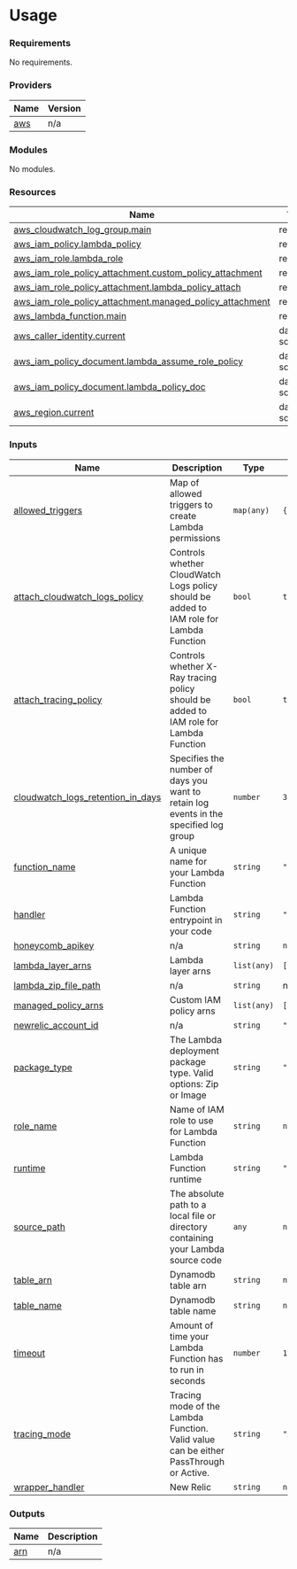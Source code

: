 # Usage

<!--- BEGIN_TF_DOCS --->
### Requirements

No requirements.

### Providers

| Name | Version |
|------|---------|
| <a name="provider_aws"></a> [aws](#provider\_aws) | n/a |

### Modules

No modules.

### Resources

| Name | Type |
|------|------|
| [aws_cloudwatch_log_group.main](https://registry.terraform.io/providers/hashicorp/aws/latest/docs/resources/cloudwatch_log_group) | resource |
| [aws_iam_policy.lambda_policy](https://registry.terraform.io/providers/hashicorp/aws/latest/docs/resources/iam_policy) | resource |
| [aws_iam_role.lambda_role](https://registry.terraform.io/providers/hashicorp/aws/latest/docs/resources/iam_role) | resource |
| [aws_iam_role_policy_attachment.custom_policy_attachment](https://registry.terraform.io/providers/hashicorp/aws/latest/docs/resources/iam_role_policy_attachment) | resource |
| [aws_iam_role_policy_attachment.lambda_policy_attach](https://registry.terraform.io/providers/hashicorp/aws/latest/docs/resources/iam_role_policy_attachment) | resource |
| [aws_iam_role_policy_attachment.managed_policy_attachment](https://registry.terraform.io/providers/hashicorp/aws/latest/docs/resources/iam_role_policy_attachment) | resource |
| [aws_lambda_function.main](https://registry.terraform.io/providers/hashicorp/aws/latest/docs/resources/lambda_function) | resource |
| [aws_caller_identity.current](https://registry.terraform.io/providers/hashicorp/aws/latest/docs/data-sources/caller_identity) | data source |
| [aws_iam_policy_document.lambda_assume_role_policy](https://registry.terraform.io/providers/hashicorp/aws/latest/docs/data-sources/iam_policy_document) | data source |
| [aws_iam_policy_document.lambda_policy_doc](https://registry.terraform.io/providers/hashicorp/aws/latest/docs/data-sources/iam_policy_document) | data source |
| [aws_region.current](https://registry.terraform.io/providers/hashicorp/aws/latest/docs/data-sources/region) | data source |

### Inputs

| Name | Description | Type | Default | Required |
|------|-------------|------|---------|:--------:|
| <a name="input_allowed_triggers"></a> [allowed\_triggers](#input\_allowed\_triggers) | Map of allowed triggers to create Lambda permissions | `map(any)` | `{}` | no |
| <a name="input_attach_cloudwatch_logs_policy"></a> [attach\_cloudwatch\_logs\_policy](#input\_attach\_cloudwatch\_logs\_policy) | Controls whether CloudWatch Logs policy should be added to IAM role for Lambda Function | `bool` | `true` | no |
| <a name="input_attach_tracing_policy"></a> [attach\_tracing\_policy](#input\_attach\_tracing\_policy) | Controls whether X-Ray tracing policy should be added to IAM role for Lambda Function | `bool` | `true` | no |
| <a name="input_cloudwatch_logs_retention_in_days"></a> [cloudwatch\_logs\_retention\_in\_days](#input\_cloudwatch\_logs\_retention\_in\_days) | Specifies the number of days you want to retain log events in the specified log group | `number` | `3` | no |
| <a name="input_function_name"></a> [function\_name](#input\_function\_name) | A unique name for your Lambda Function | `string` | `""` | no |
| <a name="input_handler"></a> [handler](#input\_handler) | Lambda Function entrypoint in your code | `string` | `"lambda_handler"` | no |
| <a name="input_honeycomb_apikey"></a> [honeycomb\_apikey](#input\_honeycomb\_apikey) | n/a | `string` | `null` | no |
| <a name="input_lambda_layer_arns"></a> [lambda\_layer\_arns](#input\_lambda\_layer\_arns) | Lambda layer arns | `list(any)` | `[]` | no |
| <a name="input_lambda_zip_file_path"></a> [lambda\_zip\_file\_path](#input\_lambda\_zip\_file\_path) | n/a | `string` | n/a | yes |
| <a name="input_managed_policy_arns"></a> [managed\_policy\_arns](#input\_managed\_policy\_arns) | Custom IAM policy arns | `list(any)` | `[]` | no |
| <a name="input_newrelic_account_id"></a> [newrelic\_account\_id](#input\_newrelic\_account\_id) | n/a | `string` | `"3519964"` | no |
| <a name="input_package_type"></a> [package\_type](#input\_package\_type) | The Lambda deployment package type. Valid options: Zip or Image | `string` | `"Zip"` | no |
| <a name="input_role_name"></a> [role\_name](#input\_role\_name) | Name of IAM role to use for Lambda Function | `string` | `null` | no |
| <a name="input_runtime"></a> [runtime](#input\_runtime) | Lambda Function runtime | `string` | `"python3.8"` | no |
| <a name="input_source_path"></a> [source\_path](#input\_source\_path) | The absolute path to a local file or directory containing your Lambda source code | `any` | `null` | no |
| <a name="input_table_arn"></a> [table\_arn](#input\_table\_arn) | Dynamodb table arn | `string` | `null` | no |
| <a name="input_table_name"></a> [table\_name](#input\_table\_name) | Dynamodb table name | `string` | `null` | no |
| <a name="input_timeout"></a> [timeout](#input\_timeout) | Amount of time your Lambda Function has to run in seconds | `number` | `15` | no |
| <a name="input_tracing_mode"></a> [tracing\_mode](#input\_tracing\_mode) | Tracing mode of the Lambda Function. Valid value can be either PassThrough or Active. | `string` | `"Active"` | no |
| <a name="input_wrapper_handler"></a> [wrapper\_handler](#input\_wrapper\_handler) | New Relic | `string` | `null` | no |

### Outputs

| Name | Description |
|------|-------------|
| <a name="output_arn"></a> [arn](#output\_arn) | n/a |

<!--- END_TF_DOCS --->

